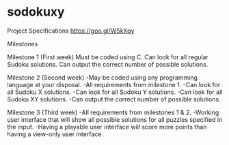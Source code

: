 # sodokuxy

Project Specifications
https://goo.gl/W5kXqy

Milestones

Milestone 1 (First week)
Must be coded using C.
Can look for all regular Sudoku solutions.
Can output the correct number of possible solutions.

Milestone 2 (Second week)
-May be coded using any programming language at your disposal.
-All requirements from milestone 1.
-Can look for all Sudoku X solutions.
-Can look for all Sudoku Y solutions.
-Can look for all Sudoku XY solutions.
-Can output the correct number of possible solutions.

Milestone 3 (Third week)
-All requirements from milestones 1 & 2.
-Working user interface that will show all possible solutions for all puzzles specified in the input.
-Having a playable user interface will score more points than having a view-only user interface.
